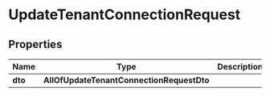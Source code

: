 # UpdateTenantConnectionRequest

## Properties
Name | Type | Description | Notes
------------ | ------------- | ------------- | -------------
**dto** | **AllOfUpdateTenantConnectionRequestDto** |  |  [optional]
